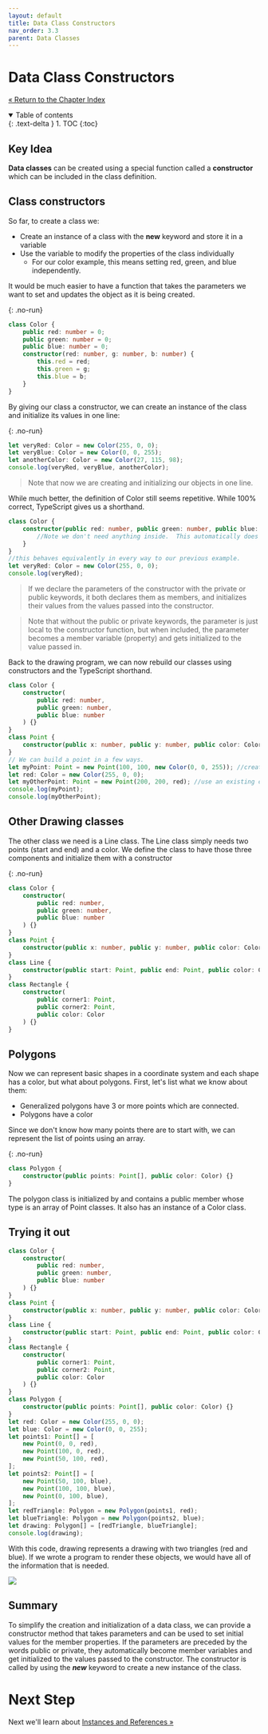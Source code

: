 ```yaml
---
layout: default
title: Data Class Constructors
nav_order: 3.3
parent: Data Classes
---
```


# Data Class Constructors

[&laquo; Return to the Chapter Index](index.md)

<details open markdown="block">
  <summary>
    Table of contents
  </summary>
  {: .text-delta }
1. TOC
{:toc}
</details>

## Key Idea

**Data classes** can be created using a special function called a **constructor** which can be included in the class definition.

## Class constructors

So far, to create a class we:

-   Create an instance of a class with the **new** keyword and store it in a variable
-   Use the variable to modify the properties of the class individually
    -   For our color example, this means setting red, green, and blue independently.

It would be much easier to have a function that takes the parameters we want to set and updates the object as it is being created.

{: .no-run}

```typescript
class Color {
    public red: number = 0;
    public green: number = 0;
    public blue: number = 0;
    constructor(red: number, g: number, b: number) {
        this.red = red;
        this.green = g;
        this.blue = b;
    }
}
```

By giving our class a constructor, we can create an instance of the class and initialize its values in one line:

{: .no-run}

```typescript
let veryRed: Color = new Color(255, 0, 0);
let veryBlue: Color = new Color(0, 0, 255);
let anotherColor: Color = new Color(27, 115, 98);
console.log(veryRed, veryBlue, anotherColor);
```

> Note that now we are creating and initializing our objects in one line.

While much better, the definition of Color still seems repetitive. While 100% correct, TypeScript gives us a shorthand.

```typescript
class Color {
    constructor(public red: number, public green: number, public blue: number) {
        //Note we don't need anything inside.  This automatically does everything.
    }
}
//this behaves equivalently in every way to our previous example.
let veryRed: Color = new Color(255, 0, 0);
console.log(veryRed);
```

> If we declare the parameters of the constructor with the private or public keywords, it both declares them as members, and initializes their values from the values passed into the constructor.

> Note that without the public or private keywords, the parameter is just local to the constructor function, but when included, the parameter becomes a member variable (property) and gets initialized to the value passed in.

Back to the drawing program, we can now rebuild our classes using constructors and the TypeScript shorthand.

```typescript
class Color {
    constructor(
        public red: number,
        public green: number,
        public blue: number
    ) {}
}
class Point {
    constructor(public x: number, public y: number, public color: Color) {}
}
// We can build a point in a few ways.
let myPoint: Point = new Point(100, 100, new Color(0, 0, 255)); //create color on the fly
let red: Color = new Color(255, 0, 0);
let myOtherPoint: Point = new Point(200, 200, red); //use an existing color object
console.log(myPoint);
console.log(myOtherPoint);
```

## Other Drawing classes

The other class we need is a Line class.  The Line class simply needs two points (start and end) and a color. We define the class to have those three components and initialize them with a constructor

{: .no-run}

```typescript
class Color {
    constructor(
        public red: number,
        public green: number,
        public blue: number
    ) {}
}
class Point {
    constructor(public x: number, public y: number, public color: Color) {}
}
class Line {
    constructor(public start: Point, public end: Point, public color: Color) {}
}
class Rectangle {
    constructor(
        public corner1: Point,
        public corner2: Point,
        public color: Color
    ) {}
}
```

## Polygons

Now we can represent basic shapes in a coordinate system and each shape has a color, but what about polygons. First, let's list what we know about them:

-   Generalized polygons have 3 or more points which are connected.
-   Polygons have a color

Since we don't know how many points there are to start with, we can represent the list of points using an array.

{: .no-run}

```typescript
class Polygon {
    constructor(public points: Point[], public color: Color) {}
}
```

The polygon class is initialized by and contains a public member whose type is an array of Point classes. It also has an instance of a Color class.

## Trying it out

```typescript
class Color {
    constructor(
        public red: number,
        public green: number,
        public blue: number
    ) {}
}
class Point {
    constructor(public x: number, public y: number, public color: Color) {}
}
class Line {
    constructor(public start: Point, public end: Point, public color: Color) {}
}
class Rectangle {
    constructor(
        public corner1: Point,
        public corner2: Point,
        public color: Color
    ) {}
}
class Polygon {
    constructor(public points: Point[], public color: Color) {}
}
let red: Color = new Color(255, 0, 0);
let blue: Color = new Color(0, 0, 255);
let points1: Point[] = [
    new Point(0, 0, red),
    new Point(100, 0, red),
    new Point(50, 100, red),
];
let points2: Point[] = [
    new Point(50, 100, blue),
    new Point(100, 100, blue),
    new Point(0, 100, blue),
];
let redTriangle: Polygon = new Polygon(points1, red);
let blueTriangle: Polygon = new Polygon(points2, blue);
let drawing: Polygon[] = [redTriangle, blueTriangle];
console.log(drawing);
```

With this code, drawing represents a drawing with two triangles (red and blue). If we wrote a program to render these objects, we would have all of the information that is needed.

![](../../assets/images/drawing_1.jpg)

## Summary

To simplify the creation and initialization of a data class, we can provide a constructor method that takes parameters and can be used to set initial values for the member properties. If the parameters are preceded by the words public or private, they automatically become member variables and get initialized to the values passed to the constructor. The constructor is called by using the **_new_** keyword to create a new instance of the class.

# Next Step

Next we'll learn about [Instances and References &raquo;](references.md)
